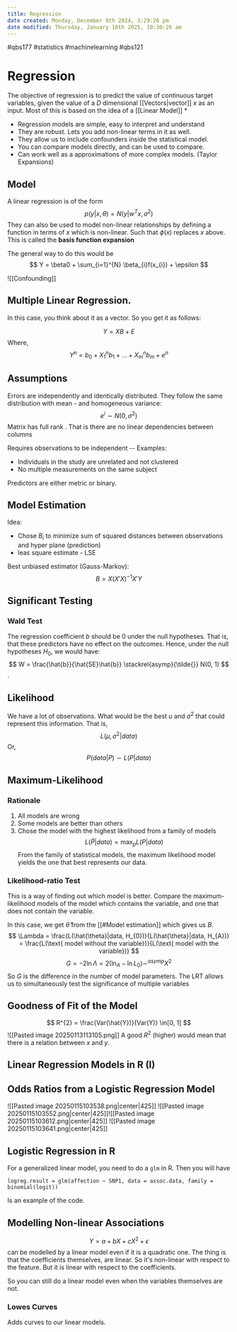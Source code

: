 ```yaml
---
title: Regression
date created: Monday, December 9th 2024, 3:29:26 pm
date modified: Thursday, January 16th 2025, 10:30:26 am
---
```

#qbs177 #statistics #machinelearning  #qbs121 
# Regression
The objective of regression is to predict the value of continuous target variables, given the value of a $D$ dimensional [[Vectors|vector]] $x$ as an input. Most of this is based on the idea of a [[Linear Model]]
*
- Regression models are simple, easy to interpret and understand
- They are robust. Lets you add non-linear terms in it as well.
- They allow us to include confounders inside the statistical model. 
- You can compare models directly, and can be used to compare. 
- Can work well as a approximations of more complex models. (Taylor Expansions) 

## Model
A linear regression is of the form 
$$
p(y|x, \theta) = N(y|w^{T}x, \sigma ^{2})
$$
They can also be used to model non-linear relationships by defining a function in terms of $x$ which is non-linear. Such that $\phi(x)$ replaces $x$ above. This is called the **basis function expansion**

The general way to do this would be 
$$
Y = \beta0 + \sum_{i=1}^{N} \beta_{i}f(x_{i}) + \epsilon
$$

![[Confounding]]

## Multiple Linear Regression.
In this case, you think about it as a vector. So you get it as follows: 

$$
Y = XB  +E
$$
Where, 
$$
Y^{n} = b_{0} + X_{1}^{n}b_{1} + \dots + X_{m}^{n}b_{m} + e^{n}
$$
## Assumptions
Errors are independently and identically distributed. They follow the same distribution with mean - and homogeneous variance: 
$$
e^{i} \sim N(0, \sigma ^{2})
$$
Matrix has full rank . That is there are no linear dependencies between columns

Requires observations to be independent 
-- Examples: 
- Individuals in the study are unrelated and not clustered
- No multiple measurements on the same subject 

Predictors are either metric or binary. 

## Model Estimation
Idea: 
- Chose $B_{i}$ to minimize sum of squared distances between observations and hyper plane (prediction) 
- leas square estimate - LSE 

Best unbiased estimator (Gauss-Markov): 
$$
B = X(X'X)^{-1}X'Y
$$
## Significant Testing

### Wald Test
The regression coefficient $b$ should be 0 under the null hypotheses. That is, that these predictors have no effect on the outcomes. Hence, under the null hypotheses $H_{0}$, we would have: 
$$
W = \frac{\hat{b}}{\hat{SE}\hat{b}} \stackrel{asymp}{\tilde{}} N(0, 1)
$$
. 

## Likelihood
We have a lot of observations. What would be the best $u$ and $\sigma ^{2}$ that could represent this information. That is, $$
L(\mu, \sigma ^{2}|data)
$$
Or, 
$$
P(data|P)\sim L(P|data)
$$
## Maximum-Likelihood
### Rationale
1. All models are wrong
2. Some models are better than others
3. Chose the model with the highest likelihood from a family of models
$$
L(\hat{P}|data)= \max_{p}L(P|data)
$$
From the family of statistical models, the maximum likelihood model yields the one that best represents our data. 
### Likelihood-ratio Test
This is a way of finding out which model is better. Compare the maximum-likelihood models of the model which contains the variable, and one that does not contain the variable. 

In this case, we get $\hat{\theta}$ from the [[#Model estimation]] which gives us $B$. 
$$
\Lambda = \frac{L(\hat{\theta}|data, H_{0})}{L(\hat{\theta}|data, H_{A})} = \frac{L(\text{ model without the variable})}{L(\text{ model with the variable})}
$$
$$
G = -2\ln \Lambda = 2(\ln _{A} - \ln L_{0})\sim ^{asymp}X^{2}
$$
So $G$ is the difference in the number of model parameters. The LRT allows us to simultaneously test the significance of multiple variables
## Goodness of Fit of the Model
$$
R^{2} = \frac{Var(\hat{Y})}{Var(Y)} \in[0, 1]
$$
![[Pasted image 20250113113105.png]]
A good $R^{2}$ (higher) would mean that there is a relation between $x$ and $y$. 


## Linear Regression Models in R (I)

## Odds Ratios from a Logistic Regression Model
![[Pasted image 20250115103538.png|center|425]]
![[Pasted image 20250115103552.png|center|425]]![[Pasted image 20250115103612.png|center|425]]
![[Pasted image 20250115103641.png|center|425]]
## Logistic Regression in R
For a generalized linear model, you need to do a `glm` in R. Then you will have
```{r}
logreg.result = glm(affection ~ SNP1, data = assoc.data, family = binomial(logit))
```
Is an example of the code. 

## Modelling Non-linear Associations
$$
Y = a + bX + cX^{2} + \epsilon
$$
can be modelled by a linear model even if it is a quadratic one. The thing is that the coefficients themselves, are linear. So it's non-linear with respect to the feature. But it is linear with respect to the coefficients. 

So you can still do a linear model even when the variables themselves are not. 

### Lowes Curves
Adds curves to our linear models. 